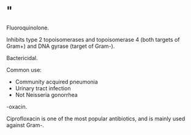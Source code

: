 # "

Fluoroquinolone.

Inhibits type 2 topoisomerases and topoisomerase 4 (both targets of Gram+) and DNA gyrase (target of Gram-).

Bactericidal.

Common use:
- Community acquired pneumonia
- Urinary tract infection
- Not Neisseria gonorrhea

-oxacin.

Ciprofloxacin is one of the most popular antibiotics, and is mainly used against Gram-.
